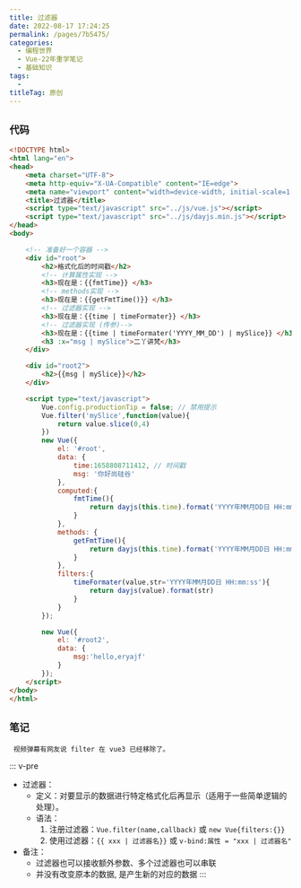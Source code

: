 ```yaml
---
title: 过滤器
date: 2022-08-17 17:24:25
permalink: /pages/7b5475/
categories:
  - 编程世界
  - Vue-22年重学笔记
  - 基础知识
tags:
  -
titleTag: 原创
---
```


## ` 代码 `

```html
<!DOCTYPE html>
<html lang="en">
<head>
    <meta charset="UTF-8">
    <meta http-equiv="X-UA-Compatible" content="IE=edge">
    <meta name="viewport" content="width=device-width, initial-scale=1.0">
    <title>过滤器</title>
    <script type="text/javascript" src="../js/vue.js"></script>
    <script type="text/javascript" src="../js/dayjs.min.js"></script>
</head>
<body>

    <!-- 准备好一个容器 -->
    <div id="root">
        <h2>格式化后的时间戳</h2>
        <!-- 计算属性实现 -->
        <h3>现在是：{{fmtTime}} </h3>
        <!-- methods实现 -->
        <h3>现在是：{{getFmtTime()}} </h3>
        <!-- 过滤器实现 -->
        <h3>现在是：{{time | timeFormater}} </h3>
        <!-- 过滤器实现 (传参)-->
        <h3>现在是：{{time | timeFormater('YYYY_MM_DD') | mySlice}} </h3>
        <h3 :x="msg | mySlice">二丫讲梵</h3>
    </div>

    <div id="root2">
        <h2>{{msg | mySlice}}</h2>
    </div>

    <script type="text/javascript">
        Vue.config.productionTip = false; // 禁用提示
        Vue.filter('mySlice',function(value){
            return value.slice(0,4)
        })
        new Vue({
            el: '#root',
            data: {
                time:1658808711412, // 时间戳
                msg: '你好尚硅谷'
            },
            computed:{
                fmtTime(){
                    return dayjs(this.time).format('YYYY年MM月DD日 HH:mm:ss')
                }
            },
            methods: {
                getFmtTime(){
                    return dayjs(this.time).format('YYYY年MM月DD日 HH:mm:ss')
                }
            },
            filters:{
                timeFormater(value,str='YYYY年MM月DD日 HH:mm:ss'){
                    return dayjs(value).format(str)
                }
            }
        });

        new Vue({
            el: '#root2',
            data: {
                msg:'hello,eryajf'
            }
        });
    </script>
</body>
</html>
```

## ` 笔记 `

` 视频弹幕有网友说 filter 在 vue3 已经移除了。`

::: v-pre
- 过滤器：
  - 定义：对要显示的数据进行特定格式化后再显示（适用于一些简单逻辑的处理）。
  - 语法：
    1.  注册过滤器：`Vue.filter(name,callback)` 或 `new Vue{filters:{}}`
    2.  使用过滤器：`{{ xxx | 过滤器名}}`  或  `v-bind:属性 = "xxx | 过滤器名"`
- 备注：
  - 过滤器也可以接收额外参数、多个过滤器也可以串联
  - 并没有改变原本的数据, 是产生新的对应的数据
:::
